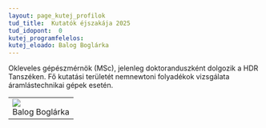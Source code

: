 ```yaml
---
layout: page_kutej_profilok
tud_title:  Kutatók éjszakája 2025
tud_idopont:  0
kutej_programfelelos: 
kutej_eloado: Balog Boglárka
---
```


Okleveles gépészmérnök (MSc), jelenleg doktoranduszként dolgozik a HDR Tanszéken. Fő kutatási területét nemnewtoni folyadékok vizsgálata áramlástechnikai gépek esetén.   

<table class="picture">
<tr>
<td>

<div class="gallery">
    <img src="images/Balog_Boglárka.png" max-width="250" max-height="200">
  <div class="desc">Balog Boglárka</div>
</div>

</td>
</tr>
</table>
